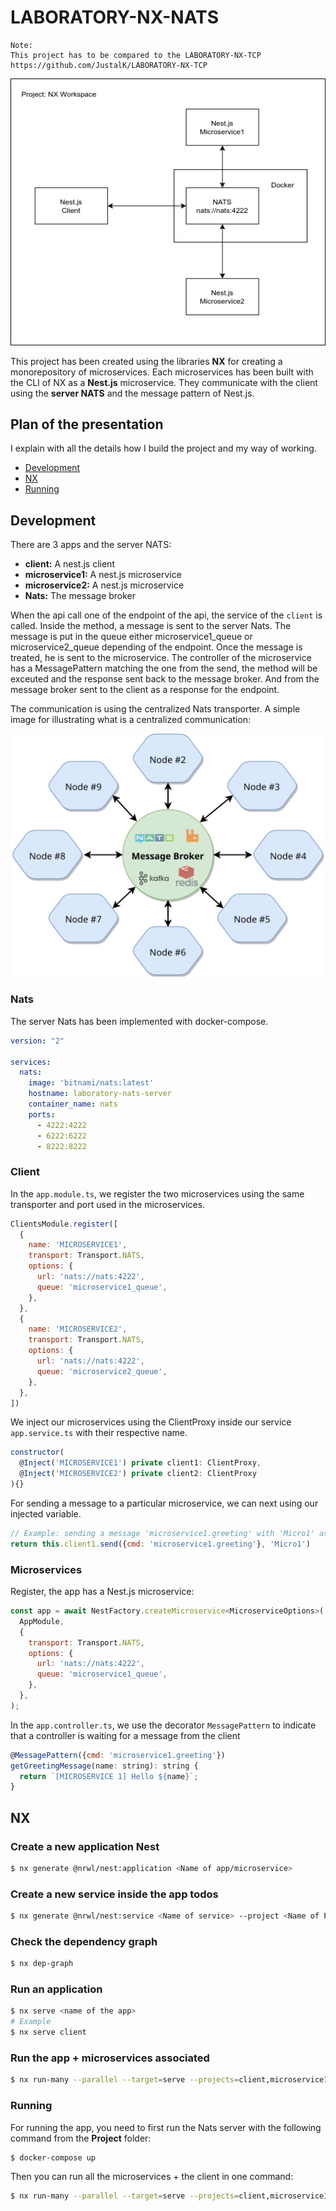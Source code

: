 # LABORATORY-NX-NATS

```
Note:
This project has to be compared to the LABORATORY-NX-TCP
https://github.com/JustalK/LABORATORY-NX-TCP
```

![Alt text](Documentation/Graph.png?raw=true "Graph NX")

This project has been created using the libraries **NX** for creating a monorepository of microservices. Each microservices has been built with the CLI of NX as a **Nest.js** microservice. They communicate with the client using the **server NATS** and the message pattern of Nest.js.

## Plan of the presentation

I explain with all the details how I build the project and my way of working.

- [Development](#development)
- [NX](#NX)
- [Running](#Running)

## Development

There are 3 apps and the server NATS:

- **client:** A nest.js client
- **microservice1:** A nest.js microservice
- **microservice2:** A nest.js microservice
- **Nats:** The message broker

When the api call one of the endpoint of the api, the service of the `client` is called. Inside the method, a message is sent to the server Nats. The message is put in the queue either microservice1_queue or microservice2_queue depending of the endpoint. Once the message is treated, he is sent to the microservice. The controller of the microservice has a MessagePattern matching the one from the send, the method will be exceuted and the response sent back to the message broker. And from the message broker sent to the client as a response for the endpoint.

The communication is using the centralized Nats transporter. A simple image for illustrating what is a centralized communication:

![Alt text](Documentation/Centralized.svg?raw=true "Centralized TCP")

### Nats

The server Nats has been implemented with docker-compose.

```yml
version: "2"

services:
  nats:
    image: 'bitnami/nats:latest'
    hostname: laboratory-nats-server
    container_name: nats
    ports:
      - 4222:4222
      - 6222:6222
      - 8222:8222

```

### Client

In the `app.module.ts`, we register the two microservices using the same transporter and port used in the microservices.

```js
ClientsModule.register([
  {
    name: 'MICROSERVICE1',
    transport: Transport.NATS,
    options: {
      url: 'nats://nats:4222',
      queue: 'microservice1_queue',
    },
  },
  {
    name: 'MICROSERVICE2',
    transport: Transport.NATS,
    options: {
      url: 'nats://nats:4222',
      queue: 'microservice2_queue',
    },
  },
])
```

We inject our microservices using the ClientProxy inside our service `app.service.ts` with their respective name.

```js
constructor(
  @Inject('MICROSERVICE1') private client1: ClientProxy,
  @Inject('MICROSERVICE2') private client2: ClientProxy
){}
```

For sending a message to a particular microservice, we can next using our injected variable.

```js
// Example: sending a message 'microservice1.greeting' with 'Micro1' as a parameter to microservice1
return this.client1.send({cmd: 'microservice1.greeting'}, 'Micro1')
```

### Microservices

Register, the app has a Nest.js microservice:

```js
const app = await NestFactory.createMicroservice<MicroserviceOptions>(
  AppModule,
  {
    transport: Transport.NATS,
    options: {
      url: 'nats://nats:4222',
      queue: 'microservice1_queue',
    },
  },
);
```

In the `app.controller.ts`, we use the decorator `MessagePattern` to indicate that a controller is waiting for a message from the client

```js
@MessagePattern({cmd: 'microservice1.greeting'})
getGreetingMessage(name: string): string {
  return `[MICROSERVICE 1] Hello ${name}`;
}
```

## NX

### Create a new application Nest

```bash
$ nx generate @nrwl/nest:application <Name of app/microservice>
```

### Create a new service inside the app todos

```bash
$ nx generate @nrwl/nest:service <Name of service> --project <Name of Project> --directory app
```

### Check the dependency graph

```bash
$ nx dep-graph
```

### Run an application

```bash
$ nx serve <name of the app>
# Example
$ nx serve client
```

### Run the app + microservices associated

```bash
$ nx run-many --parallel --target=serve --projects=client,microservice1,microservice2
```

### Running

For running the app, you need to first run the Nats server with the following command from the **Project** folder:

```bash
$ docker-compose up
```

Then you can run all the microservices + the client in one command:

```bash
$ nx run-many --parallel --target=serve --projects=client,microservice1,microservice2
```
